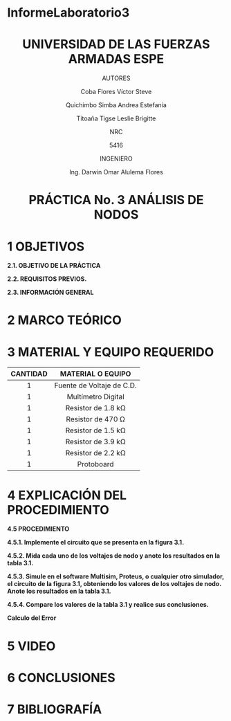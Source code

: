 # InformeLaboratorio3

<div align="center">

# UNIVERSIDAD DE LAS FUERZAS ARMADAS ESPE

AUTORES

Coba Flores Víctor Steve

Quichimbo Simba Andrea Estefania

Titoaña Tigse Leslie Brigitte

NRC
  
5416

INGENIERO

Ing. Darwin Omar Alulema Flores

# PRÁCTICA No. 3 ANÁLISIS DE NODOS
  
</div>

# 1 OBJETIVOS


**2.1. OBJETIVO DE LA PRÁCTICA**



**2.2. REQUISITOS PREVIOS.**


**2.3. INFORMACIÓN GENERAL**


# 2 MARCO TEÓRICO



# 3 MATERIAL Y EQUIPO REQUERIDO

<div align="center">
     
|**CANTIDAD**|**MATERIAL O EQUIPO** |
|    :---:   |       :---:          | 
|      1     | Fuente de Voltaje de C.D. |
|      1     | Multímetro Digital |
|      1     | Resistor de 1.8 kΩ |
|      1     | Resistor de 470 Ω  |
|      1     | Resistor de 1.5 kΩ |
|      1     | Resistor de 3.9 kΩ |
|      1     | Resistor de 2.2 kΩ |
|      1     | Protoboard |

</div>

# 4 EXPLICACIÓN DEL PROCEDIMIENTO

**4.5 PROCEDIMIENTO**

**4.5.1. Implemente el circuito que se presenta en la figura 3.1.**

**4.5.2. Mida cada uno de los voltajes de nodo y anote los resultados en la tabla 3.1.**

**4.5.3. Simule en el software Multisim, Proteus, o cualquier otro simulador, el circuito
de la figura 3.1, obteniendo los valores de los voltajes de nodo. Anote los resultados en
la tabla 3.1.**

**4.5.4. Compare los valores de la tabla 3.1 y realice sus conclusiones.**

<div align="center">



</div>

**Calculo del Error**



# 5 VIDEO 


# 6 CONCLUSIONES 


# 7 BIBLIOGRAFÍA


